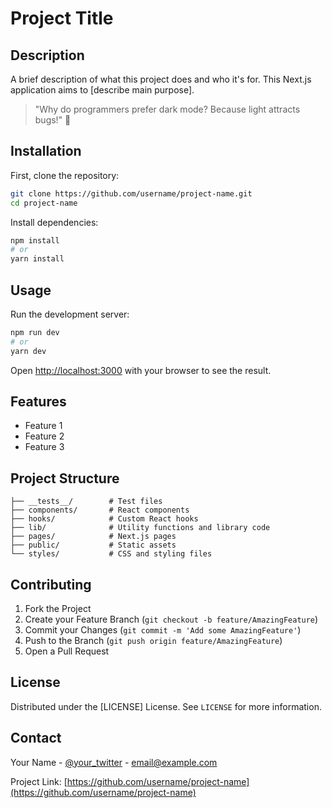 # Project Title

## Description
A brief description of what this project does and who it's for. This Next.js application aims to [describe main purpose].

> "Why do programmers prefer dark mode? Because light attracts bugs!" 🐛

## Installation

First, clone the repository:

```bash
git clone https://github.com/username/project-name.git
cd project-name
```

Install dependencies:

```bash
npm install
# or
yarn install
```

## Usage

Run the development server:

```bash
npm run dev
# or
yarn dev
```

Open [http://localhost:3000](http://localhost:3000) with your browser to see the result.

## Features

- Feature 1
- Feature 2
- Feature 3

## Project Structure

```
├── __tests__/        # Test files
├── components/       # React components
├── hooks/            # Custom React hooks
├── lib/              # Utility functions and library code
├── pages/            # Next.js pages
├── public/           # Static assets
└── styles/           # CSS and styling files
```

## Contributing

1. Fork the Project
2. Create your Feature Branch (`git checkout -b feature/AmazingFeature`)
3. Commit your Changes (`git commit -m 'Add some AmazingFeature'`)
4. Push to the Branch (`git push origin feature/AmazingFeature`)
5. Open a Pull Request

## License

Distributed under the [LICENSE] License. See `LICENSE` for more information.

## Contact

Your Name - [@your_twitter](https://twitter.com/your_twitter) - email@example.com

Project Link: [https://github.com/username/project-name](https://github.com/username/project-name)
